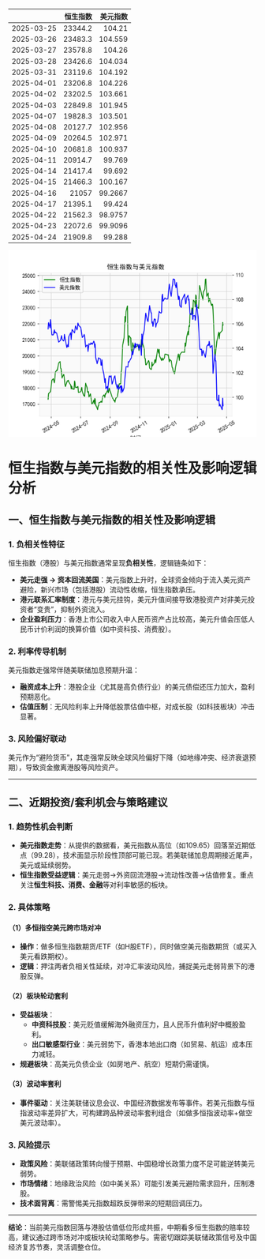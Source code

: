 |            |   恒生指数 |   美元指数 |
|:-----------|-----------:|-----------:|
| 2025-03-25 |    23344.2 |   104.21   |
| 2025-03-26 |    23483.3 |   104.559  |
| 2025-03-27 |    23578.8 |   104.26   |
| 2025-03-28 |    23426.6 |   104.034  |
| 2025-03-31 |    23119.6 |   104.192  |
| 2025-04-01 |    23206.8 |   104.226  |
| 2025-04-02 |    23202.5 |   103.661  |
| 2025-04-03 |    22849.8 |   101.945  |
| 2025-04-07 |    19828.3 |   103.501  |
| 2025-04-08 |    20127.7 |   102.956  |
| 2025-04-09 |    20264.5 |   102.971  |
| 2025-04-10 |    20681.8 |   100.937  |
| 2025-04-11 |    20914.7 |    99.769  |
| 2025-04-14 |    21417.4 |    99.692  |
| 2025-04-15 |    21466.3 |   100.167  |
| 2025-04-16 |    21057   |    99.2667 |
| 2025-04-17 |    21395.1 |    99.424  |
| 2025-04-22 |    21562.3 |    98.9757 |
| 2025-04-23 |    22072.6 |    99.9096 |
| 2025-04-24 |    21909.8 |    99.288  |

![图](RSI_USDX.png)



# 恒生指数与美元指数的相关性及影响逻辑分析

## 一、恒生指数与美元指数的相关性及影响逻辑

### 1. **负相关性特征**
恒生指数（港股）与美元指数通常呈现**负相关性**，逻辑链条如下：
- **美元走强 → 资本回流美国**：美元指数上升时，全球资金倾向于流入美元资产避险，新兴市场（包括港股）流动性收缩，恒生指数承压。
- **港元联系汇率制度**：港元与美元挂钩，美元升值间接导致港股资产对非美元投资者“变贵”，抑制外资流入。
- **企业盈利压力**：香港上市公司收入中人民币资产占比较高，美元升值会压低人民币计价利润的换算价值（如中资科技、消费股）。

### 2. **利率传导机制**
美元指数走强常伴随美联储加息预期升温：
- **融资成本上升**：港股企业（尤其是高负债行业）的美元债偿还压力加大，盈利预期恶化。
- **估值压制**：无风险利率上升降低股票估值中枢，对成长股（如科技板块）冲击显著。

### 3. **风险偏好联动**
美元作为“避险货币”，其走强常反映全球风险偏好下降（如地缘冲突、经济衰退预期），导致资金撤离港股等风险资产。

---

## 二、近期投资/套利机会与策略建议

### 1. **趋势性机会判断**
- **美元指数走势**：从提供的数据看，美元指数从高位（如109.65）回落至近期低点（99.28），技术面显示阶段性顶部可能已现。若美联储加息周期接近尾声，美元或延续弱势。
- **恒生指数受益逻辑**：美元走弱→外资回流港股→流动性改善→估值修复。重点关注**恒生科技、消费、金融**等对利率敏感的板块。

### 2. **具体策略**
#### （1）**多恒指空美元跨市场对冲**
- **操作**：做多恒生指数期货/ETF（如H股ETF），同时做空美元指数期货（或买入美元看跌期权）。
- **逻辑**：押注两者负相关性延续，对冲汇率波动风险，捕捉美元走弱背景下的港股反弹。

#### （2）**板块轮动套利**
- **受益板块**：
  - **中资科技股**：美元贬值缓解海外融资压力，且人民币升值利好中概股盈利。
  - **出口敏感型行业**：美元弱势下，香港本地出口商（如贸易、航运）成本压力减轻。
- **规避板块**：高美元负债企业（如房地产、航空）短期仍需谨慎。

#### （3）**波动率套利**
- **事件驱动**：关注美联储议息会议、中国经济数据发布等事件。若美元指数与恒指波动率差异扩大，可构建跨品种波动率套利组合（如做多恒指波动率+做空美元波动率）。

### 3. **风险提示**
- **政策风险**：美联储政策转向慢于预期、中国稳增长政策力度不足可能逆转美元弱势。
- **市场情绪**：地缘政治风险（如中美关系）可能引发美元避险需求回升，压制港股。
- **技术面背离**：需警惕美元指数超跌反弹带来的短期回调压力。

---

**结论**：当前美元指数回落与港股估值低位形成共振，中期看多恒生指数的赔率较高，建议通过跨市场对冲或板块轮动策略参与。需密切跟踪美联储政策信号及中国经济复苏节奏，灵活调整仓位。